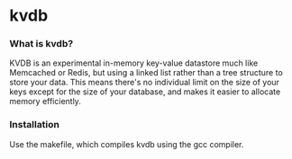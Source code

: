 # kvdb

### What is kvdb?

KVDB is an experimental in-memory key-value datastore much like Memcached or Redis, but using a linked list rather than a tree structure to store your data. This means there's no individual limit on the size of your keys except for the size of your database, and makes it easier to allocate memory efficiently.

### Installation

Use the makefile, which compiles kvdb using the gcc compiler. 

